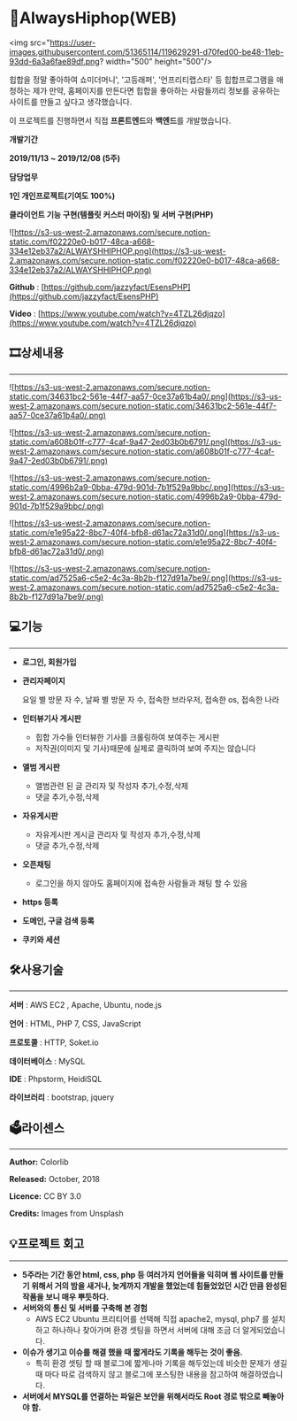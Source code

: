 # 👏AlwaysHiphop(WEB)

<img src="https://user-images.githubusercontent.com/51365114/119629291-d70fed00-be48-11eb-93dd-6a3a6fae89df.png? width="500" height="500"/>


힙합을 정말 좋아하여 쇼미더머니', '고등래퍼', '언프리티랩스타' 등 힙합프로그램을 애청하는 제가 만약, 홈페이지를 만든다면 힙합을 좋아하는 사람들끼리 정보를 공유하는 사이트를 만들고 싶다고 생각했습니다.

이 프로젝트를 진행하면서 직접 **프론트엔드**와 **백엔드**를 개발했습니다.

**개발기간** 

**2019/11/13 ~ 2019/12/08 (5주)**

**담당업무** 

**1인 개인프로젝트(기여도 100%)**

**클라이언트 기능 구현(템플릿 커스터 마이징) 및 서버 구현(PHP)**

![https://s3-us-west-2.amazonaws.com/secure.notion-static.com/f02220e0-b017-48ca-a668-334e12eb37a2/ALWAYSHHIPHOP.png](https://s3-us-west-2.amazonaws.com/secure.notion-static.com/f02220e0-b017-48ca-a668-334e12eb37a2/ALWAYSHHIPHOP.png)

**Github** : [https://github.com/jazzyfact/EsensPHP](https://github.com/jazzyfact/EsensPHP)

**Video** : [https://www.youtube.com/watch?v=4TZL26djqzo](https://www.youtube.com/watch?v=4TZL26djqzo)

## 🎞️상세내용

---

![https://s3-us-west-2.amazonaws.com/secure.notion-static.com/34631bc2-561e-44f7-aa57-0ce37a61b4a0/.png](https://s3-us-west-2.amazonaws.com/secure.notion-static.com/34631bc2-561e-44f7-aa57-0ce37a61b4a0/.png)

![https://s3-us-west-2.amazonaws.com/secure.notion-static.com/a608b01f-c777-4caf-9a47-2ed03b0b6791/.png](https://s3-us-west-2.amazonaws.com/secure.notion-static.com/a608b01f-c777-4caf-9a47-2ed03b0b6791/.png)

![https://s3-us-west-2.amazonaws.com/secure.notion-static.com/4996b2a9-0bba-479d-901d-7b1f529a9bbc/.png](https://s3-us-west-2.amazonaws.com/secure.notion-static.com/4996b2a9-0bba-479d-901d-7b1f529a9bbc/.png)

![https://s3-us-west-2.amazonaws.com/secure.notion-static.com/e1e95a22-8bc7-40f4-bfb8-d61ac72a31d0/.png](https://s3-us-west-2.amazonaws.com/secure.notion-static.com/e1e95a22-8bc7-40f4-bfb8-d61ac72a31d0/.png)

![https://s3-us-west-2.amazonaws.com/secure.notion-static.com/ad7525a6-c5e2-4c3a-8b2b-f127d91a7be9/.png](https://s3-us-west-2.amazonaws.com/secure.notion-static.com/ad7525a6-c5e2-4c3a-8b2b-f127d91a7be9/.png)

## 💻기능

---

- **로그인, 회원가입**
- **관리자페이지**

    요일 별 방문 자 수, 날짜 별 방문 자 수, 접속한 브라우저, 접속한 os, 접속한 나라

- **인터뷰기사 게시판**
    - 힙합 가수들 인터뷰한 기사를 크롤링하여 보여주는 게시판
    - 저작권(이미지 및 기사)때문에 실제로 클릭하여 보여 주지는 않습니다
- **앨범 게시판**
    - 앨범관련 된 글 관리자 및 작성자 추가,수정,삭제
    - 댓글 추가,수정,삭제
- **자유게시판**
    - 자유게시판 게시글 관리자 및 작성자 추가,수정,삭제
    - 댓글 추가,수정,삭제
- **오픈채팅**
    - 로그인을 하지 않아도 홈페이지에 접속한 사람들과 채팅 할 수 있음
- **https 등록**
- **도메인, 구글 검색 등록**
- **쿠키와 세션**

## 🛠️사용기술

---

**서버** : AWS EC2 , Apache, Ubuntu, node.js

**언어** :  HTML, PHP 7, CSS, JavaScript

**프로토콜** : HTTP, Soket.io

**데이터베이스** : MySQL

**IDE** : Phpstorm, HeidiSQL

**라이브러리** : bootstrap, jquery

## 🗳️라이센스

---

**Author:** Colorlib

**Released:** October, 2018

**Licence:** CC BY 3.0

**Credits:** Images from Unsplash

## 💡프로젝트 회고

---

- **5주라는 기간 동안 html, css, php 등 여러가지 언어들을 익히며 웹 사이트를 만들기 위해서 거의 밤을 새거나, 늦게까지 개발을 했었는데 힘들었었던 시간 만큼 완성된 작품을 보니 매우 뿌듯하다.**
- **서버와의 통신 및 서버를 구축해 본 경험**
    - AWS EC2 Ubuntu 프리티어를 선택해 직접 apache2, mysql, php7 를 설치하고 하나하나 찾아가며 환경 셋팅을 하면서 서버에 대해 조금 더 알게되었습니다.
- **이슈가 생기고 이슈를 해결 했을 때 짧게라도 기록을 해두는 것이 좋음.**
    - 특히 환경 셋팅 할 때 블로그에 짧게나마 기록을 해두었는데 비슷한 문제가 생길 때 마다 따로 검색하지 않고 블로그에 포스팅한 내용을 참고하여 해결하였습니다.
- **서버에서 MYSQL를 연결하는 파일은 보안을 위해서라도 Root 경로 밖으로 빼놓아야 함.**
